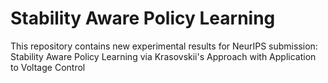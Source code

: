 # Stability Aware Policy Learning 

This repository contains new experimental results for NeurIPS submission: Stability Aware Policy Learning via Krasovskii's Approach with Application to Voltage Control
